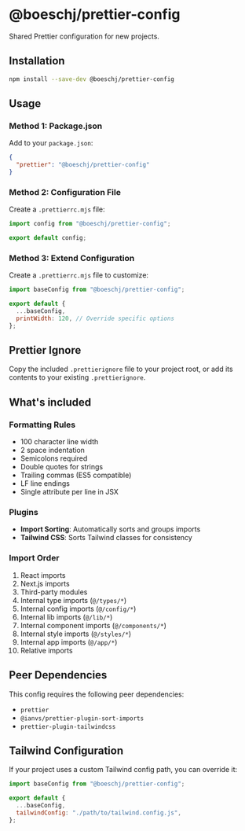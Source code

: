 # @boeschj/prettier-config

Shared Prettier configuration for new projects.

## Installation

```bash
npm install --save-dev @boeschj/prettier-config
```

## Usage

### Method 1: Package.json

Add to your `package.json`:

```json
{
  "prettier": "@boeschj/prettier-config"
}
```

### Method 2: Configuration File

Create a `.prettierrc.mjs` file:

```javascript
import config from "@boeschj/prettier-config";

export default config;
```

### Method 3: Extend Configuration

Create a `.prettierrc.mjs` file to customize:

```javascript
import baseConfig from "@boeschj/prettier-config";

export default {
  ...baseConfig,
  printWidth: 120, // Override specific options
};
```

## Prettier Ignore

Copy the included `.prettierignore` file to your project root, or add its contents to your existing `.prettierignore`.

## What's included

### Formatting Rules
- 100 character line width
- 2 space indentation
- Semicolons required
- Double quotes for strings
- Trailing commas (ES5 compatible)
- LF line endings
- Single attribute per line in JSX

### Plugins
- **Import Sorting**: Automatically sorts and groups imports
- **Tailwind CSS**: Sorts Tailwind classes for consistency

### Import Order
1. React imports
2. Next.js imports  
3. Third-party modules
4. Internal type imports (`@/types/*`)
5. Internal config imports (`@/config/*`)
6. Internal lib imports (`@/lib/*`)
7. Internal component imports (`@/components/*`)
8. Internal style imports (`@/styles/*`)
9. Internal app imports (`@/app/*`)
10. Relative imports

## Peer Dependencies

This config requires the following peer dependencies:

- `prettier`
- `@ianvs/prettier-plugin-sort-imports`
- `prettier-plugin-tailwindcss`

## Tailwind Configuration

If your project uses a custom Tailwind config path, you can override it:

```javascript
import baseConfig from "@boeschj/prettier-config";

export default {
  ...baseConfig,
  tailwindConfig: "./path/to/tailwind.config.js",
};
```